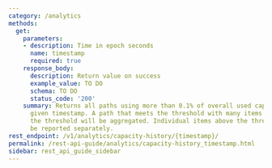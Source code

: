```yaml
---
category: /analytics
methods:
  get:
    parameters:
    - description: Time in epoch seconds
      name: timestamp
      required: true
    response_body:
      description: Return value on success
      example_value: TO DO
      schema: TO DO
      status_code: '200'
    summary: Returns all paths using more than 0.1% of overall used capacity at a
      given timestamp. A path that meets the threshold with many items smaller than
      the threshold will be aggregated. Individual items above the threshold will
      be reported separately.
rest_endpoint: /v1/analytics/capacity-history/{timestamp}/
permalink: /rest-api-guide/analytics/capacity-history_timestamp.html
sidebar: rest_api_guide_sidebar
---
```

